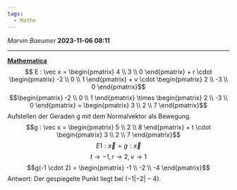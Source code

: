 ```yaml
---
tags:
  - Mathe
---
```

*Marvin Baeumer* **2023-11-06 08:11**

---
**[Mathematica](Mathematica/Spiegelung.nb)**
$$ E : \vec x = \begin{pmatrix} 4 \\ 3 \\ 0 \end{pmatrix} + r \cdot \begin{pmatrix} -2 \\ 0 \\ 1 \end{pmatrix} + v \cdot \begin{pmatrix} 2 \\ -3 \\ 0 \end{pmatrix}$$
$$\begin{pmatrix} -2 \\ 0 \\ 1 \end{pmatrix} \times \begin{pmatrix} 2 \\ -3  \\ 0 \end{pmatrix} = \begin{pmatrix} 3 \\ 2 \\ 7 \end{pmatrix}$$
Aufstellen der Geraden g mit dem Normalvektor als Bewegung.
$$g : \vec x = \begin{pmatrix} 5 \\ 2 \\ 8 \end{pmatrix} + t \cdot \begin{pmatrix} 3 \\ 2 \\ 7 \end{pmatrix}$$
$$E1 : \vec x = g : \vec x$$
$$t \rightarrow -1, r \rightarrow 2, v \rightarrow 1$$
$$g(-1 \cdot 2) = \begin{pmatrix} -1 \\ -2 \\ -4 \end{pmatrix}$$
Antwort: Der gespiegelte Punkt liegt bei $( -1 | -2 | -4 )$.